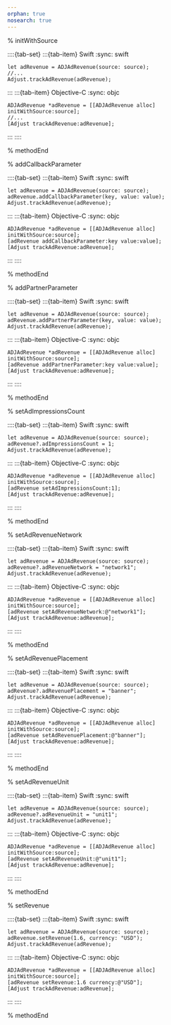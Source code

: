 ```yaml
---
orphan: true
nosearch: true
---
```


% initWithSource

::::{tab-set}
:::{tab-item} Swift
:sync: swift

```{code-block} swift
let adRevenue = ADJAdRevenue(source: source);
//...
Adjust.trackAdRevenue(adRevenue);
```
:::
:::{tab-item} Objective-C
:sync: objc

```{code-block} objc
ADJAdRevenue *adRevenue = [[ADJAdRevenue alloc] initWithSource:source];
//...
[Adjust trackAdRevenue:adRevenue];
```
:::
::::

% methodEnd

% addCallbackParameter

::::{tab-set}
:::{tab-item} Swift
:sync: swift

```{code-block} swift
let adRevenue = ADJAdRevenue(source: source);
adRevenue.addCallbackParameter(key, value: value);
Adjust.trackAdRevenue(adRevenue);
```
:::
:::{tab-item} Objective-C
:sync: objc

```{code-block} objc
ADJAdRevenue *adRevenue = [[ADJAdRevenue alloc] initWithSource:source];
[adRevenue addCallbackParameter:key value:value];
[Adjust trackAdRevenue:adRevenue];
```
:::
::::

% methodEnd

% addPartnerParameter

::::{tab-set}
:::{tab-item} Swift
:sync: swift

```{code-block} swift
let adRevenue = ADJAdRevenue(source: source);
adRevenue.addPartnerParameter(key, value: value);
Adjust.trackAdRevenue(adRevenue);
```
:::
:::{tab-item} Objective-C
:sync: objc

```{code-block} objc
ADJAdRevenue *adRevenue = [[ADJAdRevenue alloc] initWithSource:source];
[adRevenue addPartnerParameter:key value:value];
[Adjust trackAdRevenue:adRevenue];
```
:::
::::

% methodEnd

% setAdImpressionsCount

::::{tab-set}
:::{tab-item} Swift
:sync: swift

```{code-block} swift
let adRevenue = ADJAdRevenue(source: source);
adRevenue?.adImpressionsCount = 1;
Adjust.trackAdRevenue(adRevenue);
```
:::
:::{tab-item} Objective-C
:sync: objc

```{code-block} objc
ADJAdRevenue *adRevenue = [[ADJAdRevenue alloc] initWithSource:source];
[adRevenue setAdImpressionsCount:1];
[Adjust trackAdRevenue:adRevenue];
```
:::
::::

% methodEnd

% setAdRevenueNetwork

::::{tab-set}
:::{tab-item} Swift
:sync: swift

```{code-block} swift
let adRevenue = ADJAdRevenue(source: source);
adRevenue?.adRevenueNetwork = "network1";
Adjust.trackAdRevenue(adRevenue);
```
:::
:::{tab-item} Objective-C
:sync: objc

```{code-block} objc
ADJAdRevenue *adRevenue = [[ADJAdRevenue alloc] initWithSource:source];
[adRevenue setAdRevenueNetwork:@"network1"];
[Adjust trackAdRevenue:adRevenue];
```
:::
::::

% methodEnd

% setAdRevenuePlacement

::::{tab-set}
:::{tab-item} Swift
:sync: swift

```{code-block} swift
let adRevenue = ADJAdRevenue(source: source);
adRevenue?.adRevenuePlacement = "banner";
Adjust.trackAdRevenue(adRevenue);
```
:::
:::{tab-item} Objective-C
:sync: objc

```{code-block} objc
ADJAdRevenue *adRevenue = [[ADJAdRevenue alloc] initWithSource:source];
[adRevenue setAdRevenuePlacement:@"banner"];
[Adjust trackAdRevenue:adRevenue];
```
:::
::::

% methodEnd

% setAdRevenueUnit

::::{tab-set}
:::{tab-item} Swift
:sync: swift

```{code-block} swift
let adRevenue = ADJAdRevenue(source: source);
adRevenue?.adRevenueUnit = "unit1";
Adjust.trackAdRevenue(adRevenue);
```
:::
:::{tab-item} Objective-C
:sync: objc

```{code-block} objc
ADJAdRevenue *adRevenue = [[ADJAdRevenue alloc] initWithSource:source];
[adRevenue setAdRevenueUnit:@"unit1"];
[Adjust trackAdRevenue:adRevenue];
```
:::
::::

% methodEnd

% setRevenue

::::{tab-set}
:::{tab-item} Swift
:sync: swift

```{code-block} swift
let adRevenue = ADJAdRevenue(source: source);
adRevenue.setRevenue(1.6, currency: "USD");
Adjust.trackAdRevenue(adRevenue);
```
:::
:::{tab-item} Objective-C
:sync: objc

```{code-block} objc
ADJAdRevenue *adRevenue = [[ADJAdRevenue alloc] initWithSource:source];
[adRevenue setRevenue:1.6 currency:@"USD"];
[Adjust trackAdRevenue:adRevenue];
```
:::
::::

% methodEnd
